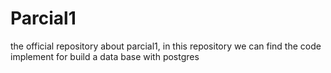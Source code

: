 # Parcial1
the official repository about parcial1, in this repository we can find the code implement for build a data base with postgres
